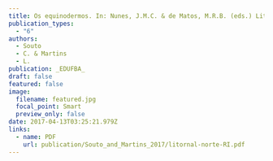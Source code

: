 ```yaml
---
title: Os equinodermos. In: Nunes, J.M.C. & de Matos, M.R.B. (eds.) Litoral Norte da Bahia: caracterização ambiental, biodiversidade e conservação.
publication_types:
  - "6"
authors:
  - Souto
  - C. & Martins
  - L.
publication: _EDUFBA_
draft: false
featured: false
image:
  filename: featured.jpg
  focal_point: Smart
  preview_only: false
date: 2017-04-13T03:25:21.979Z
links:
  - name: PDF
    url: publication/Souto_and_Martins_2017/litornal-norte-RI.pdf   
---
```

